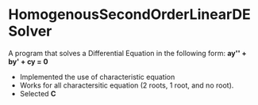 # HomogenousSecondOrderLinearDESolver
A program that solves a Differential Equation in the following form:
**ay'' + by' + cy = 0**
- Implemented the use of characteristic equation
- Works for all charactersitic equation (2 roots, 1 root, and no root).
- Selected **C**
